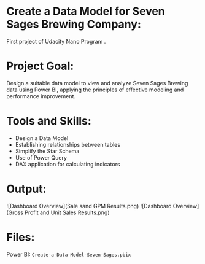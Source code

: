 #  Create a Data Model for Seven Sages Brewing Company:
First project  of  Udacity Nano Program .

# Project Goal:
Design a suitable data model to view and analyze Seven Sages Brewing data using Power BI, applying the principles of effective modeling and performance improvement.

# Tools and Skills:
- Design a Data Model
- Establishing relationships between tables
- Simplify the Star Schema
- Use of Power Query
- DAX application for calculating indicators

# Output:
![Dashboard Overview](Sale sand GPM Results.png)
![Dashboard Overview](Gross Profit and Unit Sales Results.png)

  
 # Files:
  Power BI: `Create-a-Data-Model-Seven-Sages.pbix`

